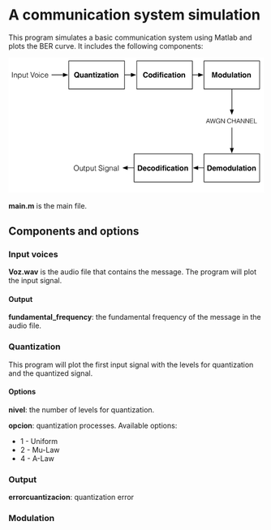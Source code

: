 # A communication system simulation
This program simulates a basic communication system using Matlab and plots the BER curve. It includes the following components:

![Diagram](https://github.com/flandrade/communication-system-simulation/blob/master/images/diagram.png)

**main.m** is the main file.

## Components and options

### Input voices
**Voz.wav** is the audio file that contains the message. The program will plot the input signal.

#### Output

**fundamental_frequency**: the fundamental frequency of the message in the audio file. 

### Quantization
This program will plot the first input signal with the levels for quantization and the quantized signal.

#### Options
**nivel**: the number of levels for quantization.

**opcion**: quantization processes. Available options:
- 1 - Uniform
- 2 - Mu-Law
- 4 - A-Law

### Output
**errorcuantizacion**: quantization error

### Modulation
